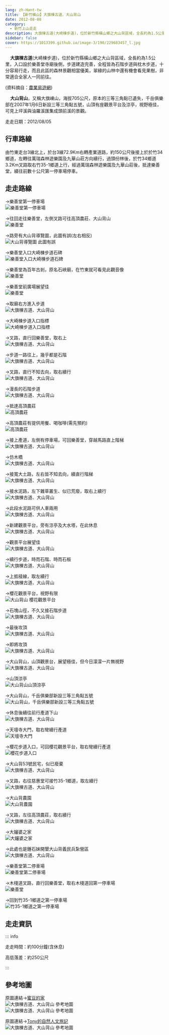 ```yaml
---
lang: zh-Hant-tw
title: 【新竹橫山】大旗棟古道、大山背山
date: 2012-08-08
category: 
  - 新竹上山走走
description: 大旗棟古道(大崎棟步道)，位於新竹縣橫山鄉之大山背區域，全長約為1.5公里，入口設於樂善堂寺廟後側，步道建造完善，全程皆為石階步道與枕木步道，十分容易行走，而且此區的森林景觀相當優美，翠綠的山林中還有機會看見果樹，非常適合全家人一同前往。(資料摘自：[農業易遊網](http://ezfun.coa.gov.tw/view.php?theme=route&id=F_huei_20071015020134&city=J&class=R01)) 大山背山，又稱大旗崠山，海拔705公尺，原本的三等三角點已遺失，千岳俱樂部在2007年1月6日新設三等三角點五號，山頂有座觀景平台及涼亭，視野極佳，可見上坪溪與油羅溪匯集成頭前溪的景觀。
sidebar: false
cover: https://1013399.github.io/image-3/190/229683457_l.jpg
---
```


    **大旗棟古道**(大崎棟步道)，位於新竹縣橫山鄉之大山背區域，全長約為1.5公里，入口設於樂善堂寺廟後側，步道建造完善，全程皆為石階步道與枕木步道，十分容易行走，而且此區的森林景觀相當優美，翠綠的山林中還有機會看見果樹，非常適合全家人一同前往。

(資料摘自：[農業易遊網](http://ezfun.coa.gov.tw/view.php?theme=route&id=F_huei_20071015020134&city=J&class=R01))  

    **大山背山**，又稱大旗崠山，海拔705公尺，原本的三等三角點已遺失，千岳俱樂部在2007年1月6日新設三等三角點五號，山頂有座觀景平台及涼亭，視野極佳，可見上坪溪與油羅溪匯集成頭前溪的景觀。

<!-- more -->

走走日期：2012/08/05

## 行車路線 
由竹東走台3線北上，於台3線72.9Km右轉產業道路，約150公尺後接上於於竹34鄉道，左轉往萬瑞森林遊樂園及九華山莊方向續行，過頭份林後，於竹34鄉道3.2Km叉路取右竹35-1鄉道上行，經過萬瑞森林遊樂園及九華山莊後，抵達樂善堂，續往前數十公尺第一停車場停車。

## 走走路線
→樂善堂第一停車場  
![樂善堂第一停車場](https://1013399.github.io/image-3/190/229683060_l.jpg)

→往回走往樂善堂，左側叉路可往高頂農莊、大山背山  
![樂善堂](https://1013399.github.io/image-3/190/229683214_l.jpg)

→路旁有大山背導覽圖，此圖有誤(左右相反)  
![大山背導覽圖 此圖有誤](https://1013399.github.io/image-3/190/229683229_l.jpg)

→樂善堂入口大崎棟步道石碑  
![樂善堂入口大崎棟步道石碑](https://1013399.github.io/image-3/190/229683238_l.jpg)

→樂善堂為百年古剎，原名石峽廟，在竹東就可看見此觀音像  
![樂善堂](https://1013399.github.io/image-3/190/229683247_l.jpg)

→樂善堂前廣場展望佳  
![樂善堂](https://1013399.github.io/image-3/190/229683259_l.jpg)

→取廟右方進入步道  
![大旗棟古道、大山背山](https://1013399.github.io/image-3/190/229683272_l.jpg)

→大崎棟步道入口指標  
![大崎棟步道入口指標](https://1013399.github.io/image-3/190/229683279_l.jpg)

→叉路，直行回樂善堂，取右上  
![大旗棟古道、大山背山](https://1013399.github.io/image-3/190/229683287_l.jpg)

→步道一路往上，幾乎都是石階  
![大旗棟古道、大山背山](https://1013399.github.io/image-3/190/229683299_l.jpg)

→叉路，直行不知去向，取右續行  
![大旗棟古道、大山背山](https://1013399.github.io/image-3/190/229683310_l.jpg)

→漫長的石階步道  
![大旗棟古道、大山背山](https://1013399.github.io/image-3/190/229683319_l.jpg)

→抵達高頂農莊  
![高頂農莊](https://1013399.github.io/image-3/190/229683332_l.jpg)

→高頂農莊有提供用餐、喝咖啡(需先預約)  
![高頂農莊](https://1013399.github.io/image-3/190/229683376_l.jpg)

→接上產道，左側有停車場，可回樂善堂，穿越馬路直上階梯  
![大旗棟古道、大山背山](https://1013399.github.io/image-3/190/229683386_l.jpg)

→仿木橋  
![大旗棟古道、大山背山](https://1013399.github.io/image-3/190/229683397_l.jpg)

→接寬大土路，左右皆不知去向，續直行階梯  
![大旗棟古道、大山背山](https://1013399.github.io/image-3/190/229683409_l.jpg)

→接水泥路，左下雜草叢生、似已荒廢，取右上續行  
![大旗棟古道、大山背山](https://1013399.github.io/image-3/190/229683423_l.jpg)

→此段水泥路可供人車兩用  
![大旗棟古道、大山背山](https://1013399.github.io/image-3/190/229683439_l.jpg)

→新建觀景平台，旁有涼亭及大水塔，在此休息  
![大旗棟古道、大山背山](https://1013399.github.io/image-3/190/229683448_l.jpg)

→觀景平台展望佳  
![大旗棟古道、大山背山](https://1013399.github.io/image-3/190/229683457_l.jpg)

→續行步道，時而石階、時而石板  
![大旗棟古道、大山背山](https://1013399.github.io/image-3/190/229683473_l.jpg)

→上抵稜線，取左續行  
![大旗棟古道、大山背山](https://1013399.github.io/image-3/190/229683510_l.jpg)

→櫻花觀景平台，視野有限  
![大山背山 櫻花觀景平台](https://1013399.github.io/image-3/190/229683516_l.jpg)

→石塊山徑，不久又接石階步道  
![大旗棟古道、大山背山](https://1013399.github.io/image-3/190/229683528_l.jpg)

→最後攻頂  
![大旗棟古道、大山背山](https://1013399.github.io/image-3/190/229683540_l.jpg)

→即將攻頂  
![大旗棟古道、大山背山](https://1013399.github.io/image-3/190/229683547_l.jpg)

→大山背山，山頂觀景台，展望極佳，但今日濛濛一片無視野  
![大旗棟古道、大山背山](https://1013399.github.io/image-3/190/229683554_l.jpg)

→山頂涼亭  
![大山背山山頂涼亭](https://1013399.github.io/image-3/190/229683560_l.jpg)

→大山背山，千岳俱樂部新設三等三角點五號  
![大山背山，千岳俱樂部新設三等三角點五號](https://1013399.github.io/image-3/190/229683567_l.jpg)

→休息後續往前行產道下山  
![大旗棟古道、大山背山](https://1013399.github.io/image-3/190/229683573_l.jpg)

→天壇寺大門，取右彎續行產道  
![天壇寺大門](https://1013399.github.io/image-3/190/229683580_l.jpg)

→櫻花步道入口，可回櫻花觀景平台，取右彎續行產道  
![櫻花步道入口](https://1013399.github.io/image-3/190/229683589_l.jpg)

→大山背53號民宅，似已廢棄  
![大旗棟古道、大山背山](https://1013399.github.io/image-3/190/229683595_l.jpg)

→叉路，右往慈惠堂可接竹35-1鄉道，取左續行  
![大旗棟古道、大山背山](https://1013399.github.io/image-3/190/229683604_l.jpg)

→大山背農園  
![大山背農園](https://1013399.github.io/image-3/190/229683612_l.jpg)

→叉路，左往高頂農莊，取右續行  
![大旗棟古道、大山背山](https://1013399.github.io/image-3/190/229683619_l.jpg)

→大嬸婆之家  
![大嬸婆之家](https://1013399.github.io/image-3/190/229683626_l.jpg)

→此處也是鍾石妹開墾大山背義民兵紮營區  
![大旗棟古道、大山背山](https://1013399.github.io/image-3/190/229683635_l.jpg)

→樂善堂第二停車場  
![樂善堂第二停車場](https://1013399.github.io/image-3/190/229683644_l.jpg)

→木棧道叉路，直行回樂善堂，取右木棧道回第一停車場  
![樂善堂](https://1013399.github.io/image-3/190/229683652_l.jpg)

→回到竹35-1鄉道之第一停車場  
![竹35-1鄉道之第一停車場](https://1013399.github.io/image-3/190/229683659_l.jpg)

## 走走資訊

::: info

走走時間：約100分鐘(含休息)

高低落差：約250公尺

:::

## 參考地圖
原圖連結→[蜜豆的家](http://tw.myblog.yahoo.com/kentjon106/article?mid=3631&prev=3686&next=-1)  
![大旗棟古道、大山背山 參考地圖](https://1013399.github.io/image-3/190/229684615_l.jpg)  
![大旗棟古道、大山背山 參考地圖](https://1013399.github.io/image-3/190/229684610_l.jpg)

原圖連結→[Tony的自然人文旅記](http://www.tonyhuang39.com/tony0876/tony0876.html)  
![大旗棟古道、大山背山 參考地圖](https://1013399.github.io/image-3/190/229922922_l.jpg)